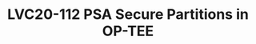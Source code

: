 ---
categories:
- lvc20
description: Arm® Firmware Framework for Armv8-A [1] describes a software architecture
  and interfaces that standardize isolation and communication between the various
  software components.<br>Depending on the framework configuration, OP-TEE can be
  deployed either as a Secure-EL1 Secure Partition managed by a Secure Partition Manager
  (SPM) executing at secure EL2, or can serve as an SPM for S-EL0 Secure Partitions.<br>In
  this session we'll focus on the potential use cases for S-EL0 partitions, such as
  a basic set of Platform Security services (Crypto, Storage and Attestation), Standalone
  MM or an existing set of TAs, managed by OP-TEE as the partition manager core.<br>We'll
  cover the design considerations and implementation choices made for an initial prototype,
  some of the challenges encountered and the status of the work in progress to support
  multiple types of partitions within a single standard framework in OP-TEE.<br><br>[1]
  https://developer.arm.com/docs/den0077/a<br><br>
image: /assets/images/featured-images/lvc20/LVC20-112.png
session_id: LVC20-112
session_room: '[Track 1] IoT/Edge/Embedded'
session_slot:
  end_time: 2020-09-22 13:50
  start_time: 2020-09-22 13:25
session_speakers:
- speaker_bio: Miklos is a software engineer at Arm focusing on security.&lt;br /&gt;
    He has been working with embedded software for over 10 years in environments ranging
    from telecom core network nodes to server blades and IoT devices.&lt;br /&gt;
    He is a maintainer of Trusted Firmware M open source project and has lately been
    involved in A-profile software architecture.
  speaker_company: Arm
  speaker_image: http://avatars.sched.co/4/d5/6323146/avatar.jpg.320x320px.jpg?274
  speaker_name: Miklos Balint
  speaker_position: Principal Software Engineer
  speaker_role: attendee, speaker
session_track: Security
tag: session
tags: Security
title: LVC20-112 PSA Secure Partitions in OP-TEE
---
